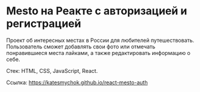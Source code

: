 # Mesto на Реакте с авторизацией и регистрацией
Проект об интересных местах в России для любителей путешествовать. Пользователь сможет добавлять свои фото или отмечать понравившиеся места лайками, а также редактировать информацию о себе.

Стек: HTML, CSS, JavaScript, React.

Ссылка: https://katesmychok.github.io/react-mesto-auth
